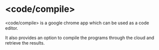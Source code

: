 # \<code/compile\>

\<code/compile\> is a google chrome app which can be used as a code editor.

It also provides an option to compile the programs through the cloud and retrieve the results.
